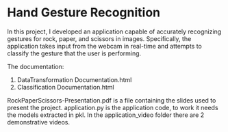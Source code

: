 # Hand Gesture Recognition
In this project, I developed an application capable of accurately recognizing gestures for rock, paper, and scissors in images.
Specifically, the application takes input from the webcam in real-time and attempts to classify the gesture that the user is performing.

The documentation:
1) DataTransformation Documentation.html
2) Classification Documentation.html

RockPaperScissors-Presentation.pdf is a file containing the slides used to present the project.
application.py is the application code, to work it needs the models extracted in pkl.
In the application_video folder there are 2 demonstrative videos.
